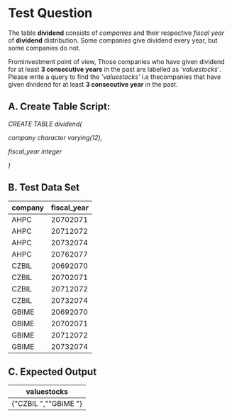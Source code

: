 
# Test Question
 The table **dividend** consists of *companies* and their respective *fiscal year* of **dividend** distribution. Some companies give dividend every year, but some companies do not.
 
Frominvestment point of view, Those companies who have given
dividend for at least  **3 consecutive years** in the past are labelled as *'valuestocks'*. Please write a query to find the *'valuestocks'* i.e thecompanies that have given dividend for at least **3 consecutive year** in the past.

## A. Create Table Script:
*CREATE TABLE dividend(*

*company character varying(12),*

*fiscal_year integer*

*)*

## B. Test Data Set
|company|fiscal_year|
|-|-|
|AHPC|20702071|
|AHPC|20712072|
|AHPC|20732074|
|AHPC|20762077|
|CZBIL|20692070|
|CZBIL|20702071|
|CZBIL|20712072|
|CZBIL|20732074|
|GBIME|20692070|
|GBIME|20702071|
|GBIME|20712072|
|GBIME|20732074|
## C. Expected Output

|valuestocks|
|-------|
|{"CZBIL ",""GBIME "}|